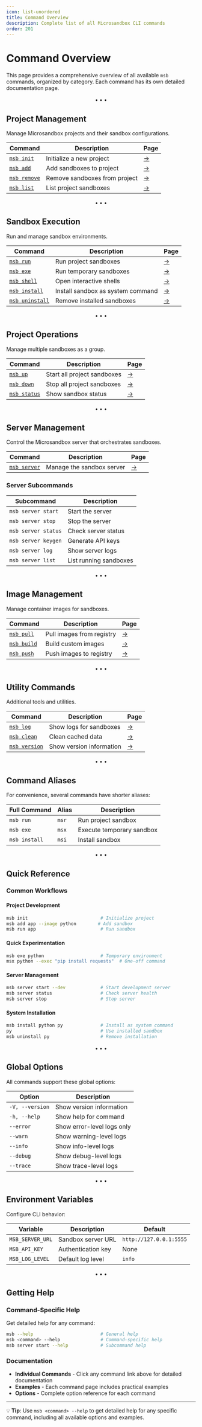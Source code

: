 ```yaml
---
icon: list-unordered
title: Command Overview
description: Complete list of all Microsandbox CLI commands
order: 201
---
```


# Command Overview

This page provides a comprehensive overview of all available `msb` commands, organized by category. Each command has its own detailed documentation page.

<div align='center'>• • •</div>

## Project Management

Manage Microsandbox projects and their sandbox configurations.

| Command                   | Description                   | Page           |
| ------------------------- | ----------------------------- | -------------- |
| [`msb init`](init.md)     | Initialize a new project      | [→](init.md)   |
| [`msb add`](add.md)       | Add sandboxes to project      | [→](add.md)    |
| [`msb remove`](remove.md) | Remove sandboxes from project | [→](remove.md) |
| [`msb list`](list.md)     | List project sandboxes        | [→](list.md)   |

<div align='center'>• • •</div>

## Sandbox Execution

Run and manage sandbox environments.

| Command                         | Description                       | Page              |
| ------------------------------- | --------------------------------- | ----------------- |
| [`msb run`](run.md)             | Run project sandboxes             | [→](run.md)       |
| [`msb exe`](exe.md)             | Run temporary sandboxes           | [→](exe.md)       |
| [`msb shell`](shell.md)         | Open interactive shells           | [→](shell.md)     |
| [`msb install`](install.md)     | Install sandbox as system command | [→](install.md)   |
| [`msb uninstall`](uninstall.md) | Remove installed sandboxes        | [→](uninstall.md) |

<div align='center'>• • •</div>

## Project Operations

Manage multiple sandboxes as a group.

| Command                   | Description                 | Page           |
| ------------------------- | --------------------------- | -------------- |
| [`msb up`](up.md)         | Start all project sandboxes | [→](up.md)     |
| [`msb down`](down.md)     | Stop all project sandboxes  | [→](down.md)   |
| [`msb status`](status.md) | Show sandbox status         | [→](status.md) |

<div align='center'>• • •</div>

## Server Management

Control the Microsandbox server that orchestrates sandboxes.

| Command                   | Description               | Page           |
| ------------------------- | ------------------------- | -------------- |
| [`msb server`](server.md) | Manage the sandbox server | [→](server.md) |

### Server Subcommands

| Subcommand          | Description            |
| ------------------- | ---------------------- |
| `msb server start`  | Start the server       |
| `msb server stop`   | Stop the server        |
| `msb server status` | Check server status    |
| `msb server keygen` | Generate API keys      |
| `msb server log`    | Show server logs       |
| `msb server list`   | List running sandboxes |

<div align='center'>• • •</div>

## Image Management

Manage container images for sandboxes.

| Command                 | Description               | Page          |
| ----------------------- | ------------------------- | ------------- |
| [`msb pull`](pull.md)   | Pull images from registry | [→](pull.md)  |
| [`msb build`](build.md) | Build custom images       | [→](build.md) |
| [`msb push`](push.md)   | Push images to registry   | [→](push.md)  |

<div align='center'>• • •</div>

## Utility Commands

Additional tools and utilities.

| Command                     | Description              | Page            |
| --------------------------- | ------------------------ | --------------- |
| [`msb log`](log.md)         | Show logs for sandboxes  | [→](log.md)     |
| [`msb clean`](clean.md)     | Clean cached data        | [→](clean.md)   |
| [`msb version`](version.md) | Show version information | [→](version.md) |

<div align='center'>• • •</div>

## Command Aliases

For convenience, several commands have shorter aliases:

| Full Command  | Alias | Description               |
| ------------- | ----- | ------------------------- |
| `msb run`     | `msr` | Run project sandbox       |
| `msb exe`     | `msx` | Execute temporary sandbox |
| `msb install` | `msi` | Install sandbox           |

<div align='center'>• • •</div>

## Quick Reference

### Common Workflows

#### Project Development

```bash
msb init                           # Initialize project
msb add app --image python        # Add sandbox
msb run app                        # Run sandbox
```

#### Quick Experimentation

```bash
msb exe python                     # Temporary environment
msx python --exec "pip install requests"  # One-off command
```

#### Server Management

```bash
msb server start --dev             # Start development server
msb server status                  # Check server health
msb server stop                    # Stop server
```

#### System Installation

```bash
msb install python py              # Install as system command
py                                 # Use installed sandbox
msb uninstall py                   # Remove installation
```

<div align='center'>• • •</div>

## Global Options

All commands support these global options:

| Option          | Description                |
| --------------- | -------------------------- |
| `-V, --version` | Show version information   |
| `-h, --help`    | Show help for command      |
| `--error`       | Show error-level logs only |
| `--warn`        | Show warning-level logs    |
| `--info`        | Show info-level logs       |
| `--debug`       | Show debug-level logs      |
| `--trace`       | Show trace-level logs      |

<div align='center'>• • •</div>

## Environment Variables

Configure CLI behavior:

| Variable         | Description        | Default                 |
| ---------------- | ------------------ | ----------------------- |
| `MSB_SERVER_URL` | Sandbox server URL | `http://127.0.0.1:5555` |
| `MSB_API_KEY`    | Authentication key | None                    |
| `MSB_LOG_LEVEL`  | Default log level  | `info`                  |

<div align='center'>• • •</div>

## Getting Help

### Command-Specific Help

Get detailed help for any command:

```bash
msb --help                         # General help
msb <command> --help               # Command-specific help
msb server start --help            # Subcommand help
```

### Documentation

- **Individual Commands** - Click any command link above for detailed documentation
- **Examples** - Each command page includes practical examples
- **Options** - Complete option reference for each command

---

:bulb: **Tip**: Use `msb <command> --help` to get detailed help for any specific command, including all available options and examples.
